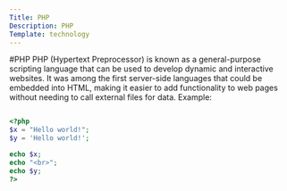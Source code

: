 ```yaml
---
Title: PHP
Description: PHP
Template: technology
---
```


#PHP
PHP (Hypertext Preprocessor) is known as a general-purpose scripting language that can be used to develop dynamic and interactive websites. It was among the first server-side languages that could be embedded into HTML, making it easier to add functionality to web pages without needing to call external files for data.
Example:


```php

<?php
$x = "Hello world!";
$y = 'Hello world!';

echo $x;
echo "<br>";
echo $y;
?>

```
